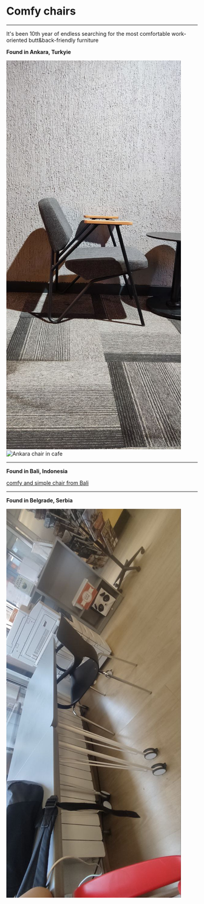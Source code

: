 # Comfy chairs
---

It's been 10th year of endless searching for the most comfortable work-oriented butt&back-friendly furniture

**Found in Ankara, Turkyie**

![Ankara chair in cafe](./img/ankara_comfy_chair_photo.jpeg)
![Ankara chair in cafe](./img/ankara_comfy_chair_photo2.jpeg)

---

**Found in Bali, Indonesia**

[comfy and simple chair from Bali](https://youtube.com/shorts/PJenVRnGE7Q?feature=share)

---

**Found in Belgrade, Serbia**

![Beorgrad chair in American Corner Library](./img/beograd_comfy_chair.jpeg)
